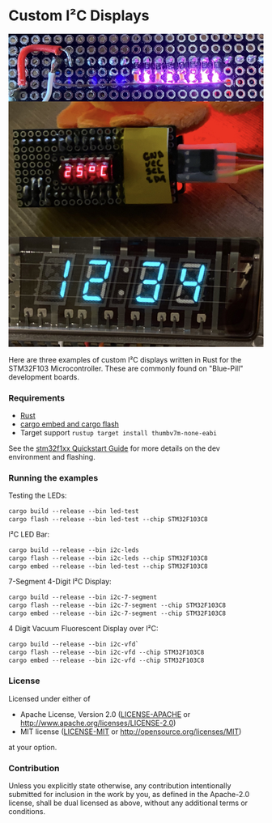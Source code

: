 # Custom I²C Displays

![LED Bar Matrix Display VFD Display](3-custom-i2c-displays.jpeg)

Here are three examples of custom I²C displays written in Rust for the STM32F103 Microcontroller. These are commonly found on "Blue-Pill" development boards.

### Requirements 

- [Rust](https://rustup.rs/)
- [cargo embed and cargo flash](https://probe.rs/guide/1_tools/)
- Target support `rustup target install thumbv7m-none-eabi`

See the [stm32f1xx Quickstart Guide](https://github.com/stm32-rs/stm32f1xx-hal) for more details on the dev environment and flashing.

### Running the examples

Testing the LEDs:
```
cargo build --release --bin led-test
cargo flash --release --bin led-test --chip STM32F103C8
```

I²C LED Bar:
```
cargo build --release --bin i2c-leds
cargo flash --release --bin i2c-leds --chip STM32F103C8
cargo embed --release --bin led-test --chip STM32F103C8
```

7-Segment 4-Digit I²C Display:
```
cargo build --release --bin i2c-7-segment
cargo flash --release --bin i2c-7-segment --chip STM32F103C8
cargo embed --release --bin i2c-7-segment --chip STM32F103C8
```

4 Digit Vacuum Fluorescent Display over I²C:
```
cargo build --release --bin i2c-vfd`
cargo flash --release --bin i2c-vfd --chip STM32F103C8
cargo embed --release --bin i2c-vfd --chip STM32F103C8
```


### License

Licensed under either of

- Apache License, Version 2.0 ([LICENSE-APACHE](LICENSE-APACHE) or
  http://www.apache.org/licenses/LICENSE-2.0)
- MIT license ([LICENSE-MIT](LICENSE-MIT) or http://opensource.org/licenses/MIT)

at your option.

### Contribution

Unless you explicitly state otherwise, any contribution intentionally submitted
for inclusion in the work by you, as defined in the Apache-2.0 license, shall be
dual licensed as above, without any additional terms or conditions.
